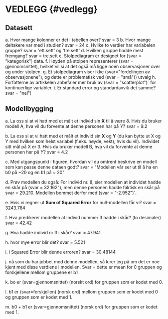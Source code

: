 # VEDLEGG {#vedlegg}

##  Datasett
a. Hvor mange kolonner er det i tabellen over? svar = 3
b. Hvor mange deltakere var med i studien? svar = 24
c. Hvilke to verdier har variabelen gruppe? svar = 'ett.sett' og 'tre.sett'
d. Hvilken gruppe hadde mest fremgang? svar = tre.sett
e. Stolpediagram er designet for (svar = "kategorisk") data. 
f. Høyden på stolpen representerer (svar = gjennomsnittet), hvilket vil si at det også må ligge noen observasjoner over og under stolpen.
g. Et stolpediagram viser ikke (svar="fordelingen av observasjonene"), og dette er problematisk ved (svar = "små")) utvalg 
h. Forfatterne av artikkelen anbefaler mer bruk av (svar = "scatterplot")` for kontinuerlige variabler.
i. Er standard error og standardavvik det samme? svar = "nei")



##  Modellbygging

a. La oss si at vi hatt med et målt et individ sin **X** til å være 8. Hvis du bruker modell A, hva vil du forvente at denne personen har på *Y*? svar = 9.2


b.  La oss si at vi hatt med et målt et individ sin **X** og **Y** (du kan bytte ut X og Y med hvilken som helst variabel (f.eks. høyde, vekt), hvis du vil). Individet sitt mål på X er 3. Hvis du bruker modell B, hva vil du forvente at denne personen har på *Y*? svar = 4.2

c. Med utgangspunkt i figuren, hvordan vil du omtrent beskrive en modell som kan passe denne dataen godt? svar  = "Modellen vår ser ut til å ha en b0 på ~20 og en b1 på ~ 20" 

d. Prøv modellen du også: For individ nr. 8, sier modellen at individet hadde en skår på (svar = 32.162"), men denne personen hadde faktisk en skår på svar = 29.210. Modellen bommet derfor med (svar = "-2.952")`. 

e. Hvis vi regner ut  **Sum of Squared Error** for null-modellen får vi? svar = 3243.784

f. Hva predikerer modellen at individ nummer 3 hadde i skår? (to desimaler) svar = 42.42

g. Hva hadde individ nr 3 i skår? svar = 47.941

h. hvor mye error blir det? svar = 5.521

i. i Squared Error blir denne erroren? svar = 30.48144

j. nå som du har jobbet med denne modellen, så lurer jeg på om det er noe kjent med disse verdiene i modellen. Svar = dette er mean for 0 gruppen og forskjellene mellom gruppene er b1

k. bo er (svar=gjennomsnittet) (norskt ord) for gruppen som er kodet med 0. 

l. b1 er (svar=forskjellen) (norsk ord) mellom gruppen som er kodet med 0 og gruppen som er kodet med 1. 

m. b0 + b1 er (svar=gjennomsnittet) (norsk ord) for gruppen som er kodet med 1.
